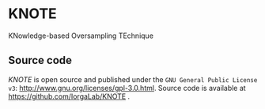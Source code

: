 # KNOTE
KNowledge-based Oversampling TEchnique

Source code
-----------

*KNOTE* is open source and published under the `GNU General Public License
v3`: http://www.gnu.org/licenses/gpl-3.0.html. Source code is available at https://github.com/IorgaLab/KNOTE .
   
